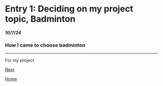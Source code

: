 # Entry 1: Deciding on my project topic, Badminton
##### 10/7/24

### How I came to choose badminton

---

For my project

[Next](entry02.md)

[Home](../README.md)
